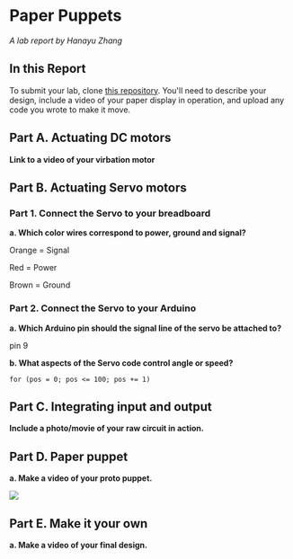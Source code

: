 # Paper Puppets

*A lab report by Hanayu Zhang*

## In this Report

To submit your lab, clone [this repository](https://github.com/FAR-Lab/IDD-Fa18-Lab4). You'll need to describe your design, include a video of your paper display in operation, and upload any code you wrote to make it move.

## Part A. Actuating DC motors

**Link to a video of your virbation motor**

## Part B. Actuating Servo motors

### Part 1. Connect the Servo to your breadboard

**a. Which color wires correspond to power, ground and signal?**

Orange = Signal

Red = Power

Brown = Ground

### Part 2. Connect the Servo to your Arduino

**a. Which Arduino pin should the signal line of the servo be attached to?** 

pin 9 

**b. What aspects of the Servo code control angle or speed?**

```
for (pos = 0; pos <= 100; pos += 1)
```

## Part C. Integrating input and output

**Include a photo/movie of your raw circuit in action.**



## Part D. Paper puppet

**a. Make a video of your proto puppet.**

[![](http://img.youtube.com/vi/m004C8thccY/0.jpg)](http://www.youtube.com/watch?v=m004C8thccY "")


## Part E. Make it your own

**a. Make a video of your final design.**
 
